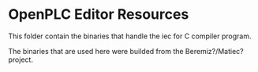 # OpenPLC Editor Resources

This folder contain the binaries that handle the iec for C compiler program.

The binaries that are used here were builded from the Beremiz?/Matiec? project.